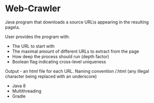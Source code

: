 # Web-Crawler

Java program that downloads a source URL\s appearing in the resulting page\s.

User provides the program with:
* The URL to start with
* The maximal amount of different URLs to extract from the page 
* How deep the process should run (depth factor) 
* Boolean flag indicating cross-level uniqueness 

Output - an html file for each URL. Naming convention <depth>/<url>.html (any illegal character being replaced with an underscore)

* Java 8
* Multithreading
* Gradle
